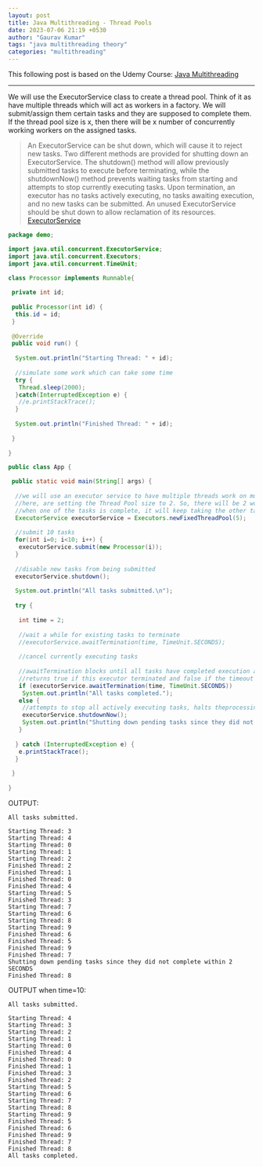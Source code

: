 ```yaml
---
layout: post
title: Java Multithreading - Thread Pools
date: 2023-07-06 21:19 +0530
author: "Gaurav Kumar"
tags: "java multithreading theory"
categories: "multithreading"
---
```


This following post is based on the Udemy Course:
[Java Multithreading](https://www.udemy.com/course/java-multithreading/learn/lecture/107238#content)

---

We will use the ExecutorService class to create a thread pool. Think of it as have multiple threads which will act as workers in a factory. We will submit/assign them certain tasks and they are supposed to complete them. If the thread pool size is x, then there will be x number of concurrently working workers on the assigned tasks.

> An ExecutorService can be shut down, which will cause it to reject new tasks. Two different methods are provided for shutting down an ExecutorService. The shutdown() method will allow previously submitted tasks to execute before terminating, while the shutdownNow() method prevents waiting tasks from starting and attempts to stop currently executing tasks. Upon termination, an executor has no tasks actively executing, no tasks awaiting execution, and no new tasks can be submitted. An unused ExecutorService should be shut down to allow reclamation of its resources.  
[ExecutorService](https://docs.oracle.com/javase/8/docs/api/java/util/concurrent/ExecutorService.html)

```java
package demo;

import java.util.concurrent.ExecutorService;
import java.util.concurrent.Executors;
import java.util.concurrent.TimeUnit;

class Processor implements Runnable{
 
 private int id;
 
 public Processor(int id) {
  this.id = id;
 }
 
 @Override
 public void run() {
  
  System.out.println("Starting Thread: " + id);
  
  //simulate some work which can take some time
  try {
   Thread.sleep(2000); 
  }catch(InterruptedException e) {
   //e.printStackTrace();
  }
  
  System.out.println("Finished Thread: " + id);
  
 }
 
}

public class App {

 public static void main(String[] args) {
  
  //we will use an executor service to have multiple threads work on multiple tasks assigned to them
  //here, are setting the Thread Pool size to 2. So, there will be 2 workers or threads which will work on the tasks given.
  //when one of the tasks is complete, it will keep taking the other tasks until they are complete
  ExecutorService executorService = Executors.newFixedThreadPool(5);
  
  //submit 10 tasks
  for(int i=0; i<10; i++) {
   executorService.submit(new Processor(i));
  }
  
  //disable new tasks from being submitted
  executorService.shutdown();
  
  System.out.println("All tasks submitted.\n");
  
  try {
   
   int time = 2;
   
   //wait a while for existing tasks to terminate
   //executorService.awaitTermination(time, TimeUnit.SECONDS);
   
   //cancel currently executing tasks
   
   //awaitTermination blocks until all tasks have completed execution after a shutdownrequest, or the timeout occurs, or the current thread is interrupted, whichever happens first.
   //returns true if this executor terminated and false if the timeout elapsed before termination
   if (executorService.awaitTermination(time, TimeUnit.SECONDS))
    System.out.println("All tasks completed.");
   else {
    //attempts to stop all actively executing tasks, halts theprocessing of waiting tasks, and returns a list of the tasksthat were awaiting execution. 
    executorService.shutdownNow();
    System.out.println("Shutting down pending tasks since they did not complete within " + time + " " + TimeUnit.SECONDS);
   }
   
  } catch (InterruptedException e) {
   e.printStackTrace();
  }
  
 }
 
}
```

OUTPUT:  

```text
All tasks submitted.

Starting Thread: 3
Starting Thread: 4
Starting Thread: 0
Starting Thread: 1
Starting Thread: 2
Finished Thread: 2
Finished Thread: 1
Finished Thread: 0
Finished Thread: 4
Starting Thread: 5
Finished Thread: 3
Starting Thread: 7
Starting Thread: 6
Starting Thread: 8
Starting Thread: 9
Finished Thread: 6
Finished Thread: 5
Finished Thread: 9
Finished Thread: 7
Shutting down pending tasks since they did not complete within 2 SECONDS
Finished Thread: 8
```

OUTPUT when time=10:  

```text
All tasks submitted.

Starting Thread: 4
Starting Thread: 3
Starting Thread: 2
Starting Thread: 1
Starting Thread: 0
Finished Thread: 4
Finished Thread: 0
Finished Thread: 1
Finished Thread: 3
Finished Thread: 2
Starting Thread: 5
Starting Thread: 6
Starting Thread: 7
Starting Thread: 8
Starting Thread: 9
Finished Thread: 5
Finished Thread: 6
Finished Thread: 9
Finished Thread: 7
Finished Thread: 8
All tasks completed.
```
